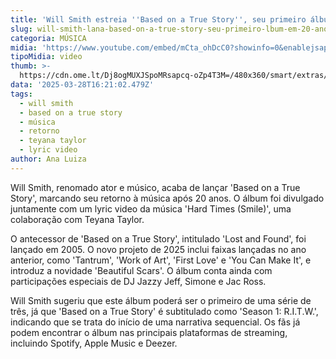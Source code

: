 ```yaml
---
title: 'Will Smith estreia ''Based on a True Story'', seu primeiro álbum em duas décadas'
slug: will-smith-lana-based-on-a-true-story-seu-primeiro-lbum-em-20-anos
categoria: MÚSICA
midia: 'https://www.youtube.com/embed/mCta_ohDcC0?showinfo=0&enablejsapi=1'
tipoMidia: video
thumb: >-
  https://cdn.ome.lt/Dj8ogMUXJSpoMRsapcq-oZp4T3M=/480x360/smart/extras/conteudos/omelete_THUMB_-_2025-03-28T120838.662.png
data: '2025-03-28T16:21:02.479Z'
tags:
  - will smith
  - based on a true story
  - música
  - retorno
  - teyana taylor
  - lyric video
author: Ana Luiza
---
```


Will Smith, renomado ator e músico, acaba de lançar 'Based on a True Story', marcando seu retorno à música após 20 anos. O álbum foi divulgado juntamente com um lyric video da música 'Hard Times (Smile)', uma colaboração com Teyana Taylor.

O antecessor de 'Based on a True Story', intitulado 'Lost and Found', foi lançado em 2005. O novo projeto de 2025 inclui faixas lançadas no ano anterior, como 'Tantrum', 'Work of Art', 'First Love' e 'You Can Make It', e introduz a novidade 'Beautiful Scars'. O álbum conta ainda com participações especiais de DJ Jazzy Jeff, Simone e Jac Ross.

Will Smith sugeriu que este álbum poderá ser o primeiro de uma série de três, já que 'Based on a True Story' é subtitulado como 'Season 1: R.I.T.W.', indicando que se trata do início de uma narrativa sequencial. Os fãs já podem encontrar o álbum nas principais plataformas de streaming, incluindo Spotify, Apple Music e Deezer.
